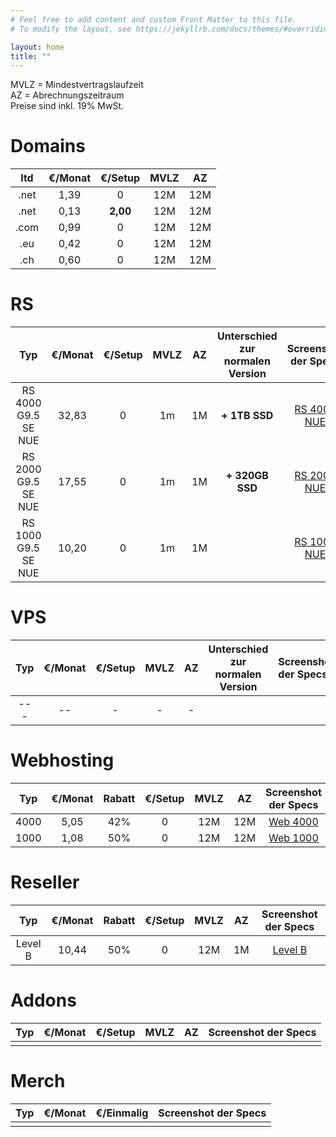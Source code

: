 ```yaml
---
# Feel free to add content and custom Front Matter to this file.
# To modify the layout, see https://jekyllrb.com/docs/themes/#overriding-theme-defaults

layout: home
title: ""
---
```


MVLZ = Mindestvertragslaufzeit   
AZ = Abrechnungszeitraum  
Preise sind inkl. 19% MwSt.  

Domains
===
|  ltd  | €/Monat | €/Setup  | MVLZ  |  AZ   |
| :---: | :-----: | :------: | :---: | :---: |
| .net  |  1,39   |    0     |  12M  |  12M  |
| .net  |  0,13   | **2,00** |  12M  |  12M  |
| .com  |  0,99   |    0     |  12M  |  12M  |
|  .eu  |  0,42   |    0     |  12M  |  12M  |
|  .ch  |  0,60   |    0     |  12M  |  12M  |


RS
===
|         Typ         | €/Monat | €/Setup | MVLZ  |  AZ   | Unterschied zur normalen Version |         Screenshot der Specs          |
| :-----------------: | :-----: | :-----: | :---: | :---: | :------------------------------: | :-----------------------------------: |
| RS 4000 G9.5 SE NUE |  32,83  |    0    |  1m   |  1M   |          **+ 1TB SSD**           | [RS 4000 NUE](/images/rs4000nue.jpeg) |
| RS 2000 G9.5 SE NUE |  17,55  |    0    |  1m   |  1M   |          **+ 320GB SSD**           | [RS 2000 NUE](/images/rs2000nue.jpeg) |
| RS 1000 G9.5 SE NUE |  10,20  |    0    |  1m   |  1M   |                                  |    [RS 1000 NUE](/images/rs1000.jpeg)     |

 
 
VPS
===
|  Typ  | €/Monat | €/Setup | MVLZ  |  AZ   | Unterschied zur normalen Version | Screenshot der Specs |
| :---: | :-----: | :-----: | :---: | :---: | :------------------------------: | :------------------- |
|  ---  |   --    |    -    |   -   |   -   |                                  |                      |


Webhosting
===
|  Typ  | €/Monat | Rabatt | €/Setup | MVLZ  |  AZ   |                                Screenshot der Specs                                |
| :---: | :-----: | :----: | :-----: | :---: | :---: | :--------------------------------------------------------------------------------: |
| 4000  |  5,05   |  42%   |    0    |  12M  |  12M  | [Web 4000](https://raw.githubusercontent.com/Bitti09/nceaster23/main/web4000.jpeg) |
| 1000  |  1,08   |  50%   |    0    |  12M  |  12M  |                          [Web 1000](/images/web1000.jpeg)                          |


Reseller
===
|   Typ   | €/Monat | Rabatt | €/Setup | MVLZ  |  AZ   |        Screenshot der Specs        |
| :-----: | :-----: | :----: | :-----: | :---: | :---: | :--------------------------------: |
| Level B |  10,44  |  50%   |    0    |  12M  |  1M   | [Level B](/images/reseller-b.jpeg) |



Addons
===
|  Typ  | €/Monat | €/Setup | MVLZ  |  AZ   | Screenshot der Specs |
| :---: | :-----: | :-----: | :---: | :---: | :------------------: |
|       |         |         |       |       |                      |


Merch
===
|  Typ  | €/Monat | €/Einmalig | Screenshot der Specs |
| :---: | :-----: | :--------: | :------------------: |
|       |         |            |                      |